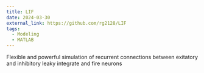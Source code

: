 ```yaml
---
title: LIF
date: 2024-03-30
external_link: https://github.com/rg2128/LIF
tags: 
  - Modeling
  - MATLAB
---
```


Flexible and powerful simulation of recurrent connections between exitatory and inhibitory leaky integrate and fire neurons
<!--more-->
